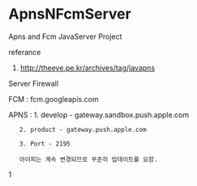 # ApnsNFcmServer
Apns and Fcm JavaServer Project

referance
1. http://theeye.pe.kr/archives/tag/javapns

Server Firewall 

FCM : fcm.googleapis.com

APNS : 1. develop - gateway.sandbox.push.apple.com

       2. product - gateway.push.apple.com
       
       3. Port - 2195
       
       아이피는 계속 변경되므로 꾸준히 업데이트를 요함.
1
